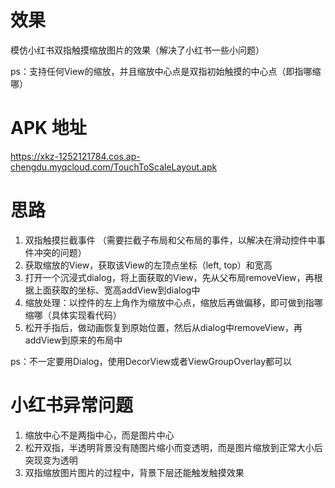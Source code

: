 # 效果
模仿小红书双指触摸缩放图片的效果（解决了小红书一些小问题）

ps：支持任何View的缩放，并且缩放中心点是双指初始触摸的中心点（即指哪缩哪）

# APK 地址
https://xkz-1252121784.cos.ap-chengdu.myqcloud.com/TouchToScaleLayout.apk

# 思路
1. 双指触摸拦截事件 （需要拦截子布局和父布局的事件，以解决在滑动控件中事件冲突的问题）
2. 获取缩放的View，获取该View的左顶点坐标（left, top）和宽高
3. 打开一个沉浸式dialog，将上面获取的View，先从父布局removeView，再根据上面获取的坐标、宽高addView到dialog中
4. 缩放处理：以控件的左上角作为缩放中心点，缩放后再做偏移，即可做到指哪缩哪（具体实现看代码）
5. 松开手指后，做动画恢复到原始位置，然后从dialog中removeView，再addView到原来的布局中

ps：不一定要用Dialog，使用DecorView或者ViewGroupOverlay都可以

# 小红书异常问题
1. 缩放中心不是两指中心，而是图片中心
2. 松开双指，半透明背景没有随图片缩小而变透明，而是图片缩放到正常大小后突现变为透明
3. 双指缩放图片图片的过程中，背景下层还能触发触摸效果


